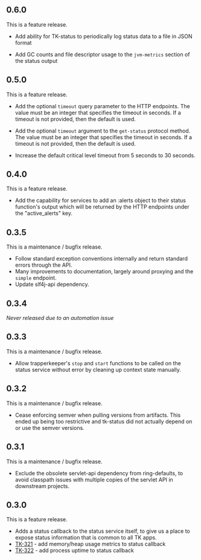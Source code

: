 ## 0.6.0

This is a feature release.

* Add ability for TK-status to periodically log status data to a file in
  JSON format

* Add GC counts and file descriptor usage to the `jvm-metrics` section of the
  status output

## 0.5.0

This is a feature release.

* Add the optional `timeout` query parameter to the HTTP endpoints. The value
  must be an integer that specifies the timeout in seconds. If a timeout is not
  provided, then the default is used.

* Add the optional `timeout` argument to the `get-status` protocol method. The
  value must be an integer that specifies the timeout in seconds. If a timeout
  is not provided, then the default is used.

* Increase the default critical level timeout from 5 seconds to 30 seconds.

## 0.4.0

This is a feature release.

* Add the capability for services to add an :alerts object to their status
  function's output which will be returned by the HTTP endpoints under the
  "active_alerts" key.

## 0.3.5

This is a maintenance / bugfix release.

* Follow standard exception conventions internally and return standard errors
  through the API.
* Many improvements to documentation, largely around proxying and the `simple`
  endpoint.
* Update slf4j-api dependency.

## 0.3.4
_Never released due to an automation issue_

## 0.3.3

This is a maintenance / bugfix release.

* Allow trapperkeeper's `stop` and `start` functions to be called on the status
  service without error by cleaning up context state manually.

## 0.3.2

This is a maintenance / bugfix release.

* Cease enforcing semver when pulling versions from artifacts. This ended up
  being too restrictive and tk-status did not actually depend on or use the
  semver versions.

## 0.3.1

This is a maintenance / bugfix release.

* Exclude the obsolete servlet-api dependency from ring-defaults, to avoid
  classpath issues with multiple copies of the servlet API in downstream
  projects.

## 0.3.0

This is a feature release.

* Adds a status callback to the status service itself, to give us a place to
  expose status information that is common to all TK apps.
* [TK-321](https://tickets.puppetlabs.com/browse/TK-321) - add memory/heap
  usage metrics to status callback
* [TK-322](https://tickets.puppetlabs.com/browse/TK-322) - add process uptime
  to status callback
